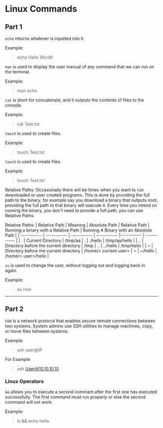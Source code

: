 # **Linux Commands**
## **Part 1**

`echo` returns whatever is inputted into it. 

Example: 
> echo Hello World!


`man` is used to display the user manual of any command that we can run on the terminal. 
 
Example: 
> man echo


`cat` is short for concatenate, and it outputs the contents of files to the console. 

Example: 
> cat Test.txt


`touch` is used to create files.

Example: 
> touch Test.txt


`touch` is used to create files.

Example: 
> touch Test.txt


Relative Paths: Occasionally there will be times when you want to run downloaded or user created programs. This is done by providing the full path to the binary, for example say you download a binary that outputs noot, providing the full path to that binary will execute it. Every time you intend on running the binary, you don't need to provide a full path, you can use Relative Paths.

Relative Paths:
| Relative Path | Meaning | Absolute Path | Relative Path | Running a binary with a Relative Path | Running A Binary with an Absolute Path |
| ----------- | ----------- | ----------- | ----------- |----------- | ----------- |
| . | Current Directory | /tmp/aa  | . | ./hello | /tmp/aa/hello |
| .. | Directory before the current directory	 | /tmp | .. | ../hello | /tmp/hello |
| ~ | Directory before the current directory	 | /home/< current user>	 | ~ | ~/hello | /home/< user>/hello |


`su` is used to change the user, without logging out and logging back in again.

Example: 
> su root

---
## **Part 2**

`SSH` is a network protocol that enables secure remote connections between two systems. System admins use SSH utilities to manage machines, copy, or move files between systems.

Example:
> ssh user@IP

For Example:
> ssh User@10.10.10.10

### **Linux Operators**

`&&` allows you to execute a second commant after the first one has executed successfully. The first command must run properly or else the second command will not work.

Example:
> ls && echo hello